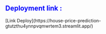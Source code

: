 <h2 style="color: blue;">Deployment link :</h2> [Link Deploy](https://house-price-prediction-gtutzthu4ynnpvqmwrtem3.streamlit.app/)
